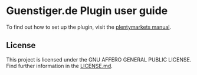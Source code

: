 # Guenstiger.de Plugin user guide

<div class="alert alert-info" role="alert">
  To find out how to set up the plugin, visit the <a href="https://knowledge.plentymarkets.com/en/markets/price-search-engines/guenstiger-de" target="_blank">plentymarkets manual</a>.
</div>

## License
This project is licensed under the GNU AFFERO GENERAL PUBLIC LICENSE. Find further information in the [LICENSE.md](https://github.com/plentymarkets/plugin-elastic-export-guenstiger-de/blob/master/LICENSE.md).
